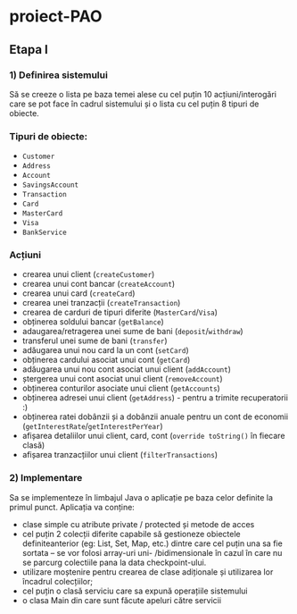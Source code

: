 # proiect-PAO

## Etapa I
### 1) Definirea sistemului
Să se creeze o lista pe baza temei alese cu cel puțin 10 acțiuni/interogări care se pot face în cadrul sistemului și o lista cu cel puțin 8 tipuri de obiecte.

### Tipuri de obiecte:
- `Customer`
- `Address`
- `Account`
- `SavingsAccount`
- `Transaction`
- `Card`
- `MasterCard`
- `Visa`
- `BankService`

### Acțiuni
- crearea unui client (`createCustomer`)
- crearea unui cont bancar (`createAccount`)
- crearea unui card (`createCard`)
- crearea unei tranzacții (`createTransaction`)
- crearea de carduri de tipuri diferite (`MasterCard`/`Visa`)
- obținerea soldului bancar (`getBalance`)
- adaugarea/retragerea unei sume de bani (`deposit`/`withdraw`)
- transferul unei sume de bani (`transfer`)
- adăugarea unui nou card la un cont (`setCard`)
- obținerea cardului asociat unui cont (`getCard`)
- adăugarea unui nou cont asociat unui client (`addAccount`)
- ștergerea unui cont asociat unui client (`removeAccount`)
- obținerea conturilor asociate unui client (`getAccounts`)
- obținerea adresei unui client (`getAddress`) - pentru a trimite recuperatorii :)
- obținerea ratei dobânzii și a dobânzii anuale pentru un cont de economii (`getInterestRate`/`getInterestPerYear`)
- afișarea detaliilor unui client, card, cont (`override toString()` în fiecare clasă) 
- afișarea tranzacțiilor unui client (`filterTransactions`)


### 2) Implementare
Sa se implementeze în limbajul Java o aplicație pe baza celor definite la primul punct.
Aplicația va conține:
* clase simple cu atribute private / protected și metode de acces
* cel puțin 2 colecții diferite capabile să gestioneze obiectele definiteanterior (eg: List, Set, Map, etc.) dintre care cel puțin una sa fie sortata – se vor folosi array-uri uni- /bidimensionale în cazul în care nu se parcurg colectiile pana la data checkpoint-ului.
* utilizare moștenire pentru crearea de clase adiționale și utilizarea lor încadrul colecțiilor;
* cel puțin o clasă serviciu care sa expună operațiile sistemului
* o clasa Main din care sunt făcute apeluri către servicii
